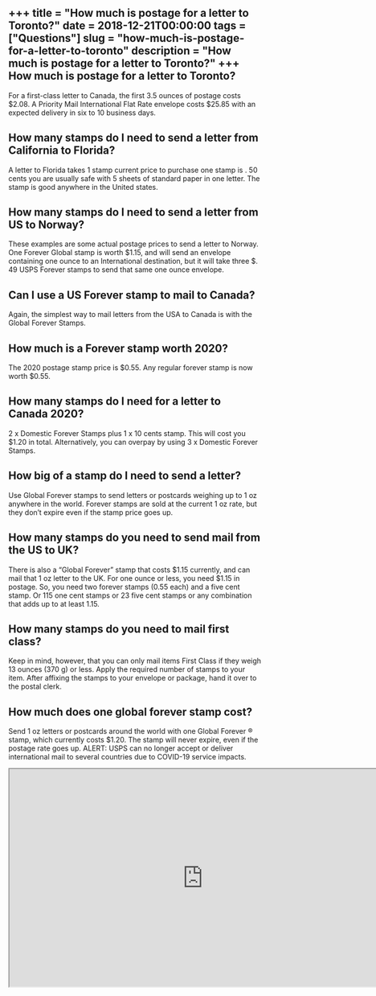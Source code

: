 +++
title = "How much is postage for a letter to Toronto?"
date = 2018-12-21T00:00:00
tags = ["Questions"]
slug = "how-much-is-postage-for-a-letter-to-toronto"
description = "How much is postage for a letter to Toronto?"
+++
How much is postage for a letter to Toronto?
--------------------------------------------

For a first-class letter to Canada, the first 3.5 ounces of postage costs $2.08. A Priority Mail International Flat Rate envelope costs $25.85 with an expected delivery in six to 10 business days.

How many stamps do I need to send a letter from California to Florida?
----------------------------------------------------------------------

A letter to Florida takes 1 stamp current price to purchase one stamp is . 50 cents you are usually safe with 5 sheets of standard paper in one letter. The stamp is good anywhere in the United states.

How many stamps do I need to send a letter from US to Norway?
-------------------------------------------------------------

These examples are some actual postage prices to send a letter to Norway. One Forever Global stamp is worth $1.15, and will send an envelope containing one ounce to an International destination, but it will take three $. 49 USPS Forever stamps to send that same one ounce envelope.

Can I use a US Forever stamp to mail to Canada?
-----------------------------------------------

Again, the simplest way to mail letters from the USA to Canada is with the Global Forever Stamps.

How much is a Forever stamp worth 2020?
---------------------------------------

The 2020 postage stamp price is $0.55. Any regular forever stamp is now worth $0.55.

How many stamps do I need for a letter to Canada 2020?
------------------------------------------------------

2 x Domestic Forever Stamps plus 1 x 10 cents stamp. This will cost you $1.20 in total. Alternatively, you can overpay by using 3 x Domestic Forever Stamps.

How big of a stamp do I need to send a letter?
----------------------------------------------

Use Global Forever stamps to send letters or postcards weighing up to 1 oz anywhere in the world. Forever stamps are sold at the current 1 oz rate, but they don’t expire even if the stamp price goes up.

How many stamps do you need to send mail from the US to UK?
-----------------------------------------------------------

There is also a “Global Forever” stamp that costs $1.15 currently, and can mail that 1 oz letter to the UK. For one ounce or less, you need $1.15 in postage. So, you need two forever stamps (0.55 each) and a five cent stamp. Or 115 one cent stamps or 23 five cent stamps or any combination that adds up to at least 1.15.

How many stamps do you need to mail first class?
------------------------------------------------

Keep in mind, however, that you can only mail items First Class if they weigh 13 ounces (370 g) or less. Apply the required number of stamps to your item. After affixing the stamps to your envelope or package, hand it over to the postal clerk.

How much does one global forever stamp cost?
--------------------------------------------

Send 1 oz letters or postcards around the world with one Global Forever ® stamp, which currently costs $1.20. The stamp will never expire, even if the postage rate goes up. ALERT: USPS can no longer accept or deliver international mail to several countries due to COVID-19 service impacts.

<iframe allow="accelerometer; autoplay; clipboard-write; encrypted-media; gyroscope; picture-in-picture" allowfullscreen="" class="__youtube_prefs__  epyt-is-override  no-lazyload" data-no-lazy="1" data-origheight="433" data-origwidth="770" data-skipgform_ajax_framebjll="" height="433" id="_ytid_79418" loading="lazy" src="https://www.youtube.com/embed/vFFdJ0XaDz8?enablejsapi=1&autoplay=0&cc_load_policy=0&cc_lang_pref=&iv_load_policy=1&loop=0&modestbranding=0&rel=1&fs=1&playsinline=0&autohide=2&theme=dark&color=red&controls=1&" title="YouTube player" width="770"></iframe>